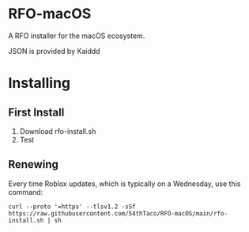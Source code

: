 # RFO-macOS

A RFO installer for the macOS ecosystem.

JSON is provided by Kaiddd

# Installing

## First Install
1. Download rfo-install.sh
2. Test

## Renewing
Every time Roblox updates, which is typically on a Wednesday, use this command:

```
curl --proto '=https' --tlsv1.2 -sSf https://raw.githubusercontent.com/54thTaco/RFO-macOS/main/rfo-install.sh | sh
```
